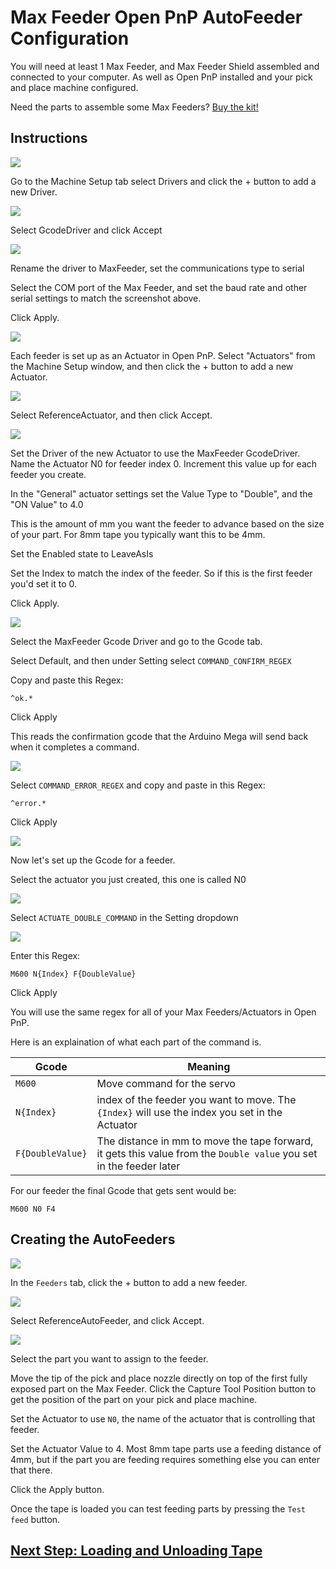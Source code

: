 # Max Feeder Open PnP AutoFeeder Configuration

You will need at least 1 Max Feeder, and Max Feeder Shield assembled and connected to your computer. As well as Open PnP installed and your pick and place machine configured.

Need the parts to assemble some Max Feeders? [Buy the kit!](https://store.curlytalegames.com/pages/max-feeders)

## Instructions

![](openpnp/driver/001-add-driver.JPG)

Go to the Machine Setup tab select Drivers and click the + button to add a new Driver.

![](openpnp/driver/002-gcode.JPG)

Select GcodeDriver and click Accept

![](openpnp/driver/003-settings.JPG)

Rename the driver to MaxFeeder, set the communications type to serial

Select the COM port of the Max Feeder, and set the baud rate and other serial settings to match the screenshot above.

Click Apply.

![](openpnp/driver/004-add-actuator.JPG)

Each feeder is set up as an Actuator in Open PnP. Select "Actuators" from the Machine Setup window, and then click the + button to add a new Actuator.

![](openpnp/driver/005-reference-actuator.JPG)

Select ReferenceActuator, and then click Accept.

![](openpnp/driver/006-actuator-settings.JPG)

Set the Driver of the new Actuator to use the MaxFeeder GcodeDriver. Name the Actuator N0 for feeder index 0. Increment this value up for each feeder you create.

In the "General" actuator settings set the Value Type to "Double", and the "ON Value" to 4.0

This is the amount of mm you want the feeder to advance based on the size of your part. For 8mm tape you typically want this to be 4mm.

Set the Enabled state to LeaveAsIs

Set the Index to match the index of the feeder. So if this is the first feeder you'd set it to 0.

Click Apply.

![](openpnp/driver/ok-regex.JPG)

Select the MaxFeeder Gcode Driver and go to the Gcode tab.

Select Default, and then under Setting select `COMMAND_CONFIRM_REGEX`

Copy and paste this Regex:
```
^ok.*
```
Click Apply

This reads the confirmation gcode that the Arduino Mega will send back when it completes a command.

![](openpnp/driver/error-regex.JPG)

Select `COMMAND_ERROR_REGEX` and copy and paste in this Regex:
```
^error.*
```

Click Apply


![](openpnp/driver/007-gcode.JPG)

Now let's set up the Gcode for a feeder.

Select the actuator you just created, this one is called N0

![](openpnp/driver/008-command.JPG)

Select `ACTUATE_DOUBLE_COMMAND` in the Setting dropdown

![](openpnp/driver/009-command-gcode.JPG)

Enter this Regex:
```
M600 N{Index} F{DoubleValue}
```

Click Apply

You will use the same regex for all of your Max Feeders/Actuators in Open PnP.

Here is an explaination of what each part of the command is.

| Gcode  | Meaning |
| ------------- | ------------- |
| `M600`  | Move command for the servo  |
| `N{Index}`  | index of the feeder you want to move. The `{Index}` will use the index you set in the Actuator  |
| `F{DoubleValue}`  | The distance in mm to move the tape forward, it gets this value from the `Double value` you set in the feeder later   |

For our feeder the final Gcode that gets sent would be:
```
M600 N0 F4
```

## Creating the AutoFeeders

![](openpnp/001-add-feeder.JPG)

In the `Feeders` tab, click the + button to add a new feeder.

![](openpnp/002-autofeeder.JPG)

Select ReferenceAutoFeeder, and click Accept.

![](openpnp/feeder/002-feeder-settings.JPG)

Select the part you want to assign to the feeder.

Move the tip of the pick and place nozzle directly on top of the first fully exposed part on the Max Feeder. Click the Capture Tool Position button to get the position of the part on your pick and place machine.

Set the Actuator to use `N0`, the name of the actuator that is controlling that feeder.

Set the Actuator Value to 4. Most 8mm tape parts use a feeding distance of 4mm, but if the part you are feeding requires something else you can enter that there.

Click the Apply button.

Once the tape is loaded you can test feeding parts by pressing the `Test feed` button.

## [Next Step: Loading and Unloading Tape](tape.md)
